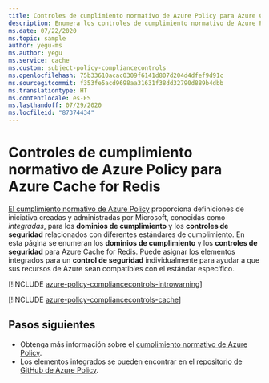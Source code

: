 ```yaml
---
title: Controles de cumplimiento normativo de Azure Policy para Azure Cache for Redis
description: Enumera los controles de cumplimiento normativo de Azure Policy disponibles para Azure Cache for Redis. Estas definiciones de directivas integradas proporcionan enfoques comunes para administrar el cumplimiento de los recursos de Azure.
ms.date: 07/22/2020
ms.topic: sample
author: yegu-ms
ms.author: yegu
ms.service: cache
ms.custom: subject-policy-compliancecontrols
ms.openlocfilehash: 75b33610acac0309f6141d807d204d4dfef9d91c
ms.sourcegitcommit: f353fe5acd9698aa31631f38dd32790d889b4dbb
ms.translationtype: HT
ms.contentlocale: es-ES
ms.lasthandoff: 07/29/2020
ms.locfileid: "87374434"
---
```

# <a name="azure-policy-regulatory-compliance-controls-for-azure-cache-for-redis"></a>Controles de cumplimiento normativo de Azure Policy para Azure Cache for Redis

[El cumplimiento normativo de Azure Policy](../governance/policy/concepts/regulatory-compliance.md) proporciona definiciones de iniciativa creadas y administradas por Microsoft, conocidas como _integradas_, para los **dominios de cumplimiento** y los **controles de seguridad** relacionados con diferentes estándares de cumplimiento. En esta página se enumeran los **dominios de cumplimiento** y los **controles de seguridad** para Azure Cache for Redis. Puede asignar los elementos integrados para un **control de seguridad** individualmente para ayudar a que sus recursos de Azure sean compatibles con el estándar específico.

[!INCLUDE [azure-policy-compliancecontrols-introwarning](../../includes/policy/standards/intro-warning.md)]

[!INCLUDE [azure-policy-compliancecontrols-cache](../../includes/policy/standards/byrp/microsoft.cache.md)]

## <a name="next-steps"></a>Pasos siguientes

- Obtenga más información sobre el [cumplimiento normativo de Azure Policy](../governance/policy/concepts/regulatory-compliance.md).
- Los elementos integrados se pueden encontrar en el [repositorio de GitHub de Azure Policy](https://github.com/Azure/azure-policy).